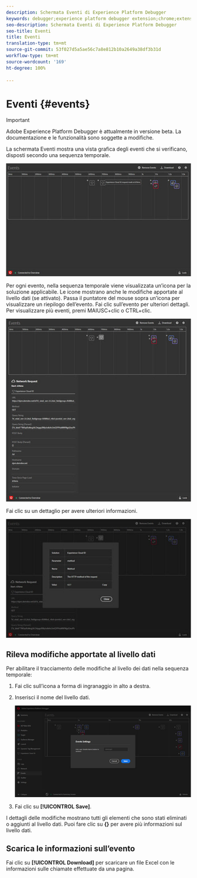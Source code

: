 ```yaml
---
description: Schermata Eventi di Experience Platform Debugger
keywords: debugger;experience platform debugger extension;chrome;extension;events;dtm;target
seo-description: Schermata Eventi di Experience Platform Debugger
seo-title: Eventi
title: Eventi
translation-type: tm+mt
source-git-commit: 53f027d5a5ae56c7a8e812b10a2649a38df3b31d
workflow-type: tm+mt
source-wordcount: '169'
ht-degree: 100%

---
```



# Eventi {#events}

>[!IMPORTANT]
>
>Adobe Experience Platform Debugger è attualmente in versione beta. La documentazione e le funzionalità sono soggette a modifiche.

La schermata Eventi mostra una vista grafica degli eventi che si verificano, disposti secondo una sequenza temporale.

![](assets/events.jpg)

Per ogni evento, nella sequenza temporale viene visualizzata un’icona per la soluzione applicabile. Le icone mostrano anche le modifiche apportate al livello dati (se attivato). Passa il puntatore del mouse sopra un’icona per visualizzare un riepilogo dell’evento. Fai clic sull’evento per ulteriori dettagli. Per visualizzare più eventi, premi MAIUSC+clic o CTRL+clic.

![](assets/events-details.jpg)

Fai clic su un dettaglio per avere ulteriori informazioni.

![](assets/events-details-more.jpg)

## Rileva modifiche apportate al livello dati

Per abilitare il tracciamento delle modifiche al livello dei dati nella sequenza temporale:

1. Fai clic sull’icona a forma di ingranaggio in alto a destra.
1. Inserisci il nome del livello dati.

   ![](assets/event-datalayer.jpg)

1. Fai clic su **[!UICONTROL Save]**.

I dettagli delle modifiche mostrano tutti gli elementi che sono stati eliminati o aggiunti al livello dati. Puoi fare clic su **{}** per avere più informazioni sul livello dati.

## Scarica le informazioni sull’evento

Fai clic su **[!UICONTROL Download]** per scaricare un file Excel con le informazioni sulle chiamate effettuate da una pagina.